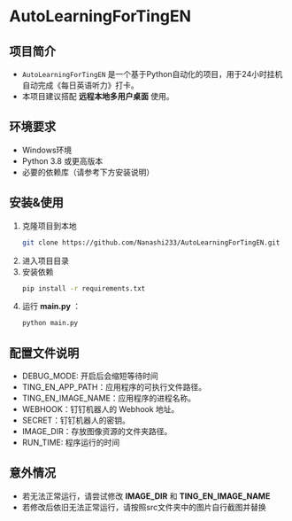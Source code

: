 # AutoLearningForTingEN

## 项目简介
- `AutoLearningForTingEN` 是一个基于Python自动化的项目，用于24小时挂机自动完成《每日英语听力》打卡。
- 本项目建议搭配 **远程本地多用户桌面** 使用。

## 环境要求
- Windows环境
- Python 3.8 或更高版本
- 必要的依赖库（请参考下方安装说明）

## 安装&使用
1. 克隆项目到本地
   ```bash
   git clone https://github.com/Nanashi233/AutoLearningForTingEN.git
   ```
2. 进入项目目录
3. 安装依赖
   ```bash
   pip install -r requirements.txt
   ```
4. 运行 **main.py** ：
   ```bash
   python main.py
   ```

## 配置文件说明
- DEBUG_MODE: 开启后会缩短等待时间
- TING_EN_APP_PATH：应用程序的可执行文件路径。
- TING_EN_IMAGE_NAME：应用程序的进程名称。
- WEBHOOK：钉钉机器人的 Webhook 地址。
- SECRET：钉钉机器人的密钥。
- IMAGE_DIR：存放图像资源的文件夹路径。
- RUN_TIME: 程序运行的时间

## 意外情况
- 若无法正常运行，请尝试修改 **IMAGE_DIR** 和 **TING_EN_IMAGE_NAME**
- 若修改后依旧无法正常运行，请按照src文件夹中的图片自行截图并替换
